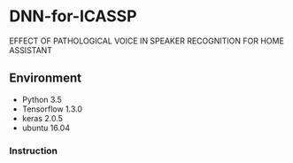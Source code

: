 # DNN-for-ICASSP
EFFECT OF PATHOLOGICAL VOICE IN SPEAKER RECOGNITION FOR HOME ASSISTANT

## Environment

- Python 3.5
- Tensorflow 1.3.0
- keras 2.0.5
- ubuntu 16.04

### Instruction 
